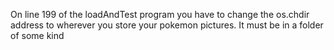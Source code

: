 On line 199 of the loadAndTest program you have to change the os.chdir address to wherever you store your pokemon pictures. It must be in a folder of some kind
